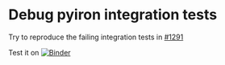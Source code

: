 # Debug pyiron integration tests 
Try to reproduce the failing integration tests in [#1291](https://github.com/pyiron/pyiron_atomistics/pull/1291)

Test it on [![Binder](https://mybinder.org/badge_logo.svg)](https://mybinder.org/v2/gh/jan-janssen/debug-pyiron-integration-tests/subprocess_env_bug?labpath=interactive_units.ipynb)
